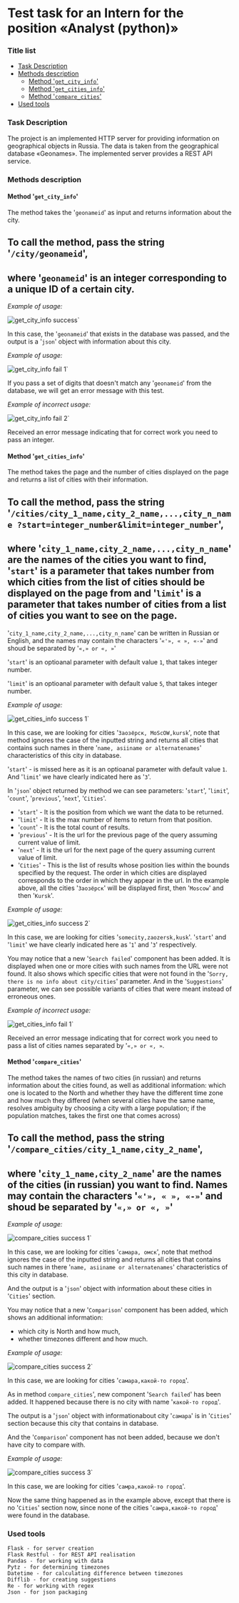 Test task for an Intern for the position «Analyst (python)»
===

### Title list
* [Task Description](#Task-Description)
* [Methods description](#Methods-description)
    * [Method '`get_city_info`'](#Method-'get_city_info')
    * [Method '`get_cities_info`'](#Method-'`get_cities_info`')
    * [Method '`compare_cities`'](#Method-'`compare_cities`')
* [Used tools]()


### Task Description

The project is an implemented HTTP server for providing 
information on geographical objects in Russia. The data 
is taken from the geographical database «Geonames». 
The implemented server provides a REST API service.

### Methods description

#### Method '`get_city_info`'
The method takes the '`geonameid`' as input and 
returns information about the city.

To call the method, pass the string 
'`/city/geonameid`',
---

 where '`geonameid`' is an integer corresponding to a unique
ID of a certain city.
---

*Example of usage:*

![get_city_info success`](resources/images/get_city_info_success.png)

In this case, the '`geonameid`' that exists in the database was passed,
and the output is a '`json`' object with information
about this city.

*Example of usage:*

![get_city_info fail 1`](resources/images/get_city_info_fail1.png)

If you pass a set of digits that doesn't match any '`geonameid`'
from the database, we will get an error message with this test.

*Example of incorrect usage:*

![get_city_info fail 2`](resources/images/get_city_info_fail2.png)

Received an error message indicating that for correct work
you need to pass an integer.

#### Method '`get_cities_info`'

The method takes the page and the number of cities  displayed 
on the page and returns a list of cities with their information.

To call the method, pass the string 
'`/cities/city_1_name,city_2_name,...,city_n_name
?start=integer_number&limit=integer_number`',
--- 
where '`city_1_name,city_2_name,...,city_n_name`' are the names 
of the cities you want to find, '`start`' is a parameter that 
takes number from which cities from the list of cities should
 be displayed on the page from and '`limit`' is a parameter that 
takes number of cities from a list of cities you want to see on the page.
---

'`city_1_name,city_2_name,...,city_n_name`' can be written in Russian 
or English, and the names may contain the characters '`«'», « », «-»`'
and shoud be separated by '`«,» or «, »`'

'`start`' is an optioanal parameter with default value `1`, that
takes integer number.

'`limit`' is an optioanal parameter with default value `5`, that
takes integer number.

*Example of usage:*

![get_cities_info success 1`](resources/images/get_cities_info_success1.png)

In this case, we are looking for cities '`Заозёрск, MoScOW,kursk`', note that method ignores the case of the inputted string and returns all cities that contains such names in there '`name, asiiname or alternatenames`' characteristics of this city in database.

'`start`' - is missed here as it is an optioanal parameter with default value `1`.
And '`limit`' we have clearly indicated here as '`3`'.

In '`json`' object returned by method we can see parameters:
'`start`', '`limit`', '`count`', '`previous`', '`next`', '`Cities`'.

+ '`start`' - It is the position from which we want the data to be returned.
+ '`limit`' - It is the max number of items to return from that position.
+ '`count`' - It is the total count of results.
+ '`previous`' - It is the url for the previous page of the query assuming current value of limit.
+ '`next`' - It is the url for the next page of the query assuming current value of limit.
+ '`Cities`' - This is the list of results whose position lies within the bounds specified by the request. The order in which cities are displayed corresponds to the order in which they appear in the url. In the example above, all the cities '`Заозёрск`' will be displayed first, then '`Moscow`' and then '`Kursk`'.

*Example of usage:*

![get_cities_info success 2`](resources/images/get_cities_info_success2.png)

In this case, we are looking for cities '`somecity,zaozersk,kusk`'.
'`start`' and '`limit`' we have clearly indicated here as '`1`' and '`3`' respectively.

You may notice that a new '`Search failed`' component has been added. It is displayed when one or more cities with such names from the URL were not found. It also shows which specific cities that were not found in the '`Sorry, there is no info about city/cities`' parameter. And in the '`Suggestions`' parameter, we can see possible variants of cities that were meant instead of erroneous ones.

*Example of incorrect usage:*

![get_cities_info fail 1`](resources/images/get_cities_info_fail1.png)

Received an error message indicating that for correct work you need to pass a list of cities names separated by '`«,» or «, »`.

#### Method '`compare_cities`'

The method takes the names of two cities (in russian) and returns information about the cities found, as well as additional information: which one is located to the North and whether they have the different time zone and how much they differed (when several cities have the same name, resolves ambiguity by choosing a city with a large population; if the population matches, takes the first one that comes across)

To call the method, pass the string
'`/compare_cities/city_1_name,city_2_name`',
--- 
where '`city_1_name,city_2_name`' are the names 
of the cities (in russian) you want to find. Names may contain the characters '`«'», « », «-»`' 
and shoud be separated by '`«,» or «, »`'
---

*Example of usage:*

![compare_cities success 1`](resources/images/compare_cities_success1.png)

In this case, we are looking for cities '`самара, омск`', note that method ignores the case of the inputted string and returns all cities that contains such names in there '`name, asiiname or alternatenames`' characteristics of this city in database.

And the output is a '`json`' object with information
about these cities in '`Cities`' section.

You may notice that a new '`Comparison`' component has been added, which shows an additional information: 
*   which city is North and how much, 
*   whether timezones different and how much.

*Example of usage:*

![compare_cities success 2`](resources/images/compare_cities_success2.png)

In this case, we are looking for cities '`самара,какой-то город`'.

As in method `compare_cities`', new component '`Search failed`' has been added. It happened because there is no city with name '`какой-то город`'.

The output is a '`json`' object with informationabout city '`самара`' is in '`Cities`' section because this city that contains in database.

And the '`Comparison`' component has not been added, because we don't have city to compare with.

*Example of usage:*

![compare_cities success 3`](resources/images/compare_cities_success3.png)

In this case, we are looking for cities '`самра,какой-то город`'.

Now the same thing happened as in the example above, except that there is no '`Cities`' section now, since none of the cities '`самра,какой-то город`' were found in the database.

### Used tools
    Flask - for server creation
    Flask Restful - for REST API realisation
    Pandas - for working with data
    Pytz - for determining timezones 
    Datetime - for calculating difference between timezones
    Difflib - for creating suggestions
    Re - for working with regex
    Json - for json packaging